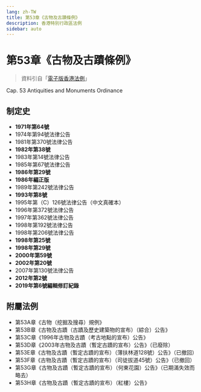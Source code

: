 ```yaml
---
lang: zh-TW
title: 第53章《古物及古蹟條例》
description: 香港特別行政區法例
sidebar: auto
---
```


# 第53章《古物及古蹟條例》
> 資料引自「[電子版香港法例](https://www.elegislation.gov.hk/)」

Cap. 53 Antiquities and Monuments Ordinance
## 制定史
- **1971年第64號**
- 1974年第94號法律公告
- 1981年第370號法律公告
- **1982年第38號**
- 1983年第14號法律公告
- 1985年第67號法律公告
- **1986年第29號**
- **1986年編正版**
- 1989年第242號法律公告
- **1993年第8號**
- 1995年第（C）126號法律公告（中文真確本）
- 1996年第372號法律公告
- 1997年第362號法律公告
- 1998年第192號法律公告
- 1998年第206號法律公告
- **1998年第25號**
- **1998年第29號**
- **2000年第59號**
- **2002年第20號**
- 2007年第130號法律公告
- **2012年第2號**
- **2019年第6號編輯修訂紀錄**
## 附屬法例
- 第53A章《古物（挖掘及搜尋）規例》
- 第53B章《古物及古蹟（古蹟及歷史建築物的宣布）（綜合）公告》
- 第53C章《1996年古物及古蹟（考古地點的宣布）公告》
- 第53D章《2003年古物及古蹟（暫定古蹟的宣布）公告》（已廢除）
- 第53E章《古物及古蹟（暫定古蹟的宣布）（薄扶林道128號）公告》（已撤回）
- 第53F章《古物及古蹟（暫定古蹟的宣布）（司徒拔道45號）公告》（已撤回）
- 第53G章《古物及古蹟（暫定古蹟的宣布）（何東花園）公告》（已期滿失效而略去）
- 第53H章《古物及古蹟（暫定古蹟的宣布）（紅樓）公告》